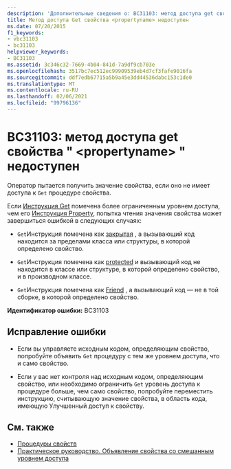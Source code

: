 ```yaml
---
description: 'Дополнительные сведения о: BC31103: метод доступа get свойства " <propertyname> " недоступен'
title: Метод доступа Get свойства <propertyname> недоступен
ms.date: 07/20/2015
f1_keywords:
- vbc31103
- bc31103
helpviewer_keywords:
- BC31103
ms.assetid: 3c346c32-7669-4b04-841d-7a9df9cb703e
ms.openlocfilehash: 3517bc7ec512ec99909539eb4d7cf3fafe9016fa
ms.sourcegitcommit: ddf7edb67715a5b9a45e3dd44536dabc153c1de0
ms.translationtype: MT
ms.contentlocale: ru-RU
ms.lasthandoff: 02/06/2021
ms.locfileid: "99796136"
---
```

# <a name="bc31103-get-accessor-of-property-propertyname-is-not-accessible"></a>BC31103: метод доступа get свойства " \<propertyname> " недоступен

Оператор пытается получить значение свойства, если оно не имеет доступа к `Get` процедуре свойства.

 Если [Инструкция Get](../statements/get-statement.md) помечена более ограниченным уровнем доступа, чем его [Инструкция Property](../statements/property-statement.md), попытка чтения значения свойства может завершиться ошибкой в следующих случаях:

- `Get`Инструкция помечена как [закрытая](../modifiers/private.md) , а вызывающий код находится за пределами класса или структуры, в которой определено свойство.

- `Get`Инструкция помечена как [protected](../modifiers/protected.md) и вызывающий код не находится в классе или структуре, в которой определено свойство, и в производном классе.

- `Get`Инструкция помечена как [Friend](../modifiers/friend.md) , а вызывающий код — не в той сборке, в которой определено свойство.

 **Идентификатор ошибки:** BC31103

## <a name="to-correct-this-error"></a>Исправление ошибки

- Если вы управляете исходным кодом, определяющим свойство, попробуйте объявить `Get` процедуру с тем же уровнем доступа, что и само свойство.

- Если у вас нет контроля над исходным кодом, определяющим свойство, или необходимо ограничить `Get` уровень доступа к процедуре больше, чем само свойство, попробуйте переместить инструкцию, считывающую значение свойства, в область кода, имеющую Улучшенный доступ к свойству.

## <a name="see-also"></a>См. также

- [Процедуры свойств](../../programming-guide/language-features/procedures/property-procedures.md)
- [Практическое руководство. Объявление свойства со смешанным уровнем доступа](../../programming-guide/language-features/procedures/how-to-declare-a-property-with-mixed-access-levels.md)
